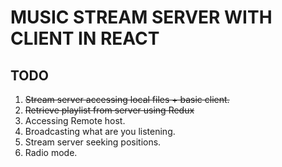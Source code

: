 # MUSIC STREAM SERVER WITH CLIENT IN REACT

## TODO

1. ~~Stream server accessing local files + basic client.~~
2. ~~Retrieve playlist from server using Redux~~
2. Accessing Remote host.
3. Broadcasting what are you listening.
4. Stream server seeking positions.
5. Radio mode.

